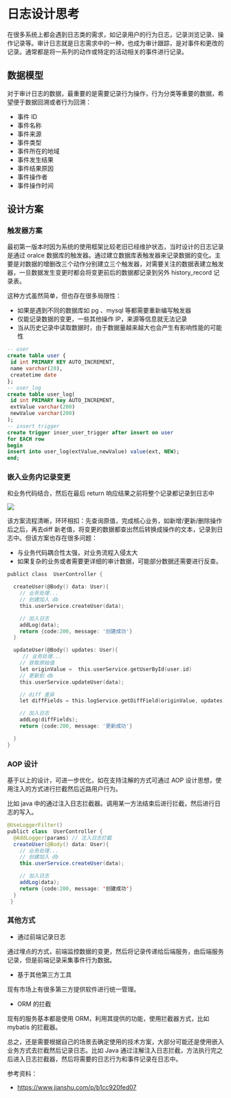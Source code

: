 # 日志设计思考

在很多系统上都会遇到日志类的需求，如记录用户的行为日志，记录浏览记录、操作记录等。审计日志就是日志需求中的一种，也成为审计跟踪，是对事件和更改的记录。通常都是将一系列的动作或特定的活动相关的事件进行记录。

## 数据模型

对于审计日志的数据，最重要的是需要记录行为操作，行为分类等重要的数据，希望便于数据回溯或者行为回溯：

- 事件 ID
- 事件名称
- 事件来源
- 事件类型
- 事件所在的地域
- 事件发生结果
- 事件结果原因
- 事件操作者
- 事件操作时间

## 设计方案

### 触发器方案

最初第一版本时因为系统的使用框架比较老旧已经维护状态，当时设计的日志记录是通过 oralce 数据库的触发器。通过建立数据库表触发器来记录数据的变化。主要是对数据的增删改三个动作分别建立三个触发器，对需要关注的数据表建立触发器，一旦数据发生变更时都会将变更前后的数据都记录到另外 history_record 记录表。

这种方式虽然简单，但也存在很多局限性：

- 如果是遇到不同的数据库如 pg 、mysql 等都需要重新编写触发器
- 仅能记录数据的变更，一些其他操作 IP，来源等信息就无法记录
- 当从历史记录中读取数据时，由于数据量越来越大也会产生有影响性能的可能性

```sql
-- user
create table user {
 id int PRIMARY KEY AUTO_INCREMENT,
 name varchar(20),
 createtime date
};
-- user_log 
create table user_log(
 id int PRIMARY key AUTO_INCREMENT,
 extValue varchar(200)
 newValue varchar(200)
);
-- insert trigger
create trigger inser_user_trigger after insert on user
for EACH row
begin
insert into user_log(extValue,newValue) value(ext, NEW);
end;
```

### 嵌入业务内记录变更

和业务代码结合，然后在最后 return 响应结果之前将整个记录都记录到日志中

![](https://cdn.nlark.com/yuque/0/2022/jpeg/25403370/1656461535836-d7e5db9b-780c-420b-9faf-2060c8bd4a76.jpeg)

该方案流程清晰，环环相扣：先查询原值，完成核心业务，如新增/更新/删除操作后之后，再去diff 新老值，将变更的数据都查出然后转换成操作的文本，记录到日志中。但该方案也存在很多问题：

- 与业务代码耦合性太强，对业务流程入侵太大
- 如果复杂的业务或者需要更详细的审计数据，可能部分数据还需要进行反查。

```go
publict class  UserController {

  createUser(@Body() data: User){
    // 业务处理...
    // 创建加入 db
    this.userService.createUser(data);

    // 加入日志
    addLog(data);
    return {code:200, message: '创建成功'}
  }

  updateUser(@Body() updates: User){
     // 业务处理...
    // 获取原始值
    let originValue =  this.userService.getUserById(user.id)
    // 更新到 db
    this.userService.updateUser(data);

    // diff 差异
    let diffFields = this.logService.getDiffField(originValue, updates)

    // 加入日志
    addLog(diffFields);
    return {code:200, message: '更新成功'}

  }
}
```

### AOP 设计

基于以上的设计，可进一步优化，如在支持注解的方式可通过 AOP 设计思想，使用注入的方式进行拦截然后近路用户行为。

比如 java 中的通过注入日志拦截器。调用某一方法结束后进行拦截，然后进行日志的写入。

```java
@UseLoggerFilter()
publict class  UserController {
  @AddLogger(params) // 注入日志拦截
  createUser(@Body() data: User){
    // 业务处理...
    // 创建加入 db
    this.userService.createUser(data);

    // 加入日志
    addLog(data);
    return {code:200, message: '创建成功'}
  }
 }
```

### 其他方式

- 通过前端记录日志

通过埋点的方式，前端监控数据的变更，然后将记录传递给后端服务，由后端服务记录，但是前端记录采集事件行为数据。

- 基于其他第三方工具

现有市场上有很多第三方提供软件进行统一管理。

- ORM 的拦截

现有的服务基本都是使用 ORM，利用其提供的功能，使用拦截器方式，比如 mybatis 的拦截器。

总之，还是需要根据自己的场景去确定使用的技术方案，大部分可能还是使用嵌入业务方式去拦截然后记录日志。比如 Java 通过注解注入日志拦截，方法执行完之后进入日志拦截器，然后将需要的日志行为和事件记录在日志中。

参考资料：

- https://www.jianshu.com/p/b1cc920fed07
